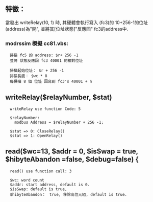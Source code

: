 
## 特徵：

當發出 writeRelay(10, 1) 時, 其硬體會執行寫入 (fc3)的 10+256-1的位址(address)為"開",  並將其[位址狀態]"反應回" fc3的address中.

### modrssim 模擬 cc81.vbs:
```
  掃描 fc5 的 address: $r+ 256 -1
  並將 狀態反應回 fc3 40001 的相對位址

  掃描起始位址： $r + 256 -1
  掃描長度： $wc * 8
  每掃描 8 個 位址 回寫到 fc3's 40001 + n

```
## writeRelay($relayNumber, $stat)
```
  writeRelay use function Code: 5

  $relayNumber:
    modbus Address = $relayNumber + 256 -1;

  $stat => 0: CloseRelay()
  $stat => 1: OpenRelay()

```

## read($wc=13, $addr = 0, $isSwap = true, $hibyteAbandon =false, $debug=false) {

```
  read() use function call: 3

  $wc: word count
  $addr: start address, default is 0.
  $isSwap: default is true,
  $hibyteAbandon：　true, 移除高位元組, default is true.

```
